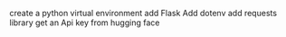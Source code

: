 create a python virtual environment
add Flask
Add dotenv
add requests library
get an Api key from hugging face
